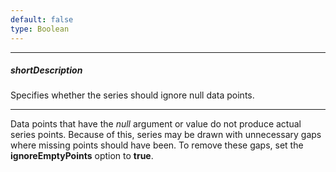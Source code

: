 ```yaml
---
default: false
type: Boolean
---
```

---
##### shortDescription
Specifies whether the series should ignore null data points.

---
Data points that have the _null_ argument or value do not produce actual series points. Because of this, series may be drawn with unnecessary gaps where missing points should have been. To remove these gaps, set the **ignoreEmptyPoints** option to **true**.